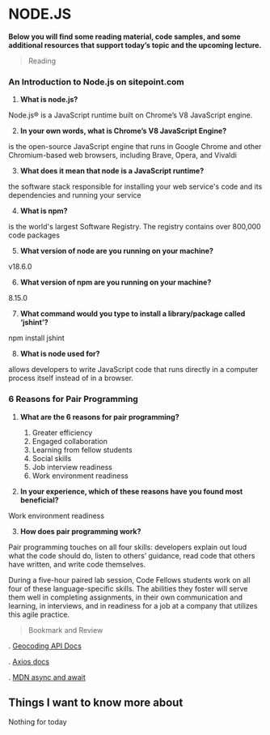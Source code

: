 # NODE.JS


**Below you will find some reading material, code samples, and some additional resources that support today’s topic and the upcoming lecture.**



> Reading

### An Introduction to Node.js on sitepoint.com

1. **What is node.js?**

Node.js® is a JavaScript runtime built on Chrome’s V8 JavaScript engine.


2. **In your own words, what is Chrome’s V8 JavaScript Engine?**

is the open-source JavaScript engine that runs in Google Chrome and other Chromium-based web browsers, including Brave, Opera, and Vivaldi


3. **What does it mean that node is a JavaScript runtime?**

the software stack responsible for installing your web service's code and its dependencies and running your service

4. **What is npm?**

is the world's largest Software Registry. The registry contains over 800,000 code packages

5. **What version of node are you running on your machine?**

v18.6.0

6. **What version of npm are you running on your machine?**

8.15.0

7. **What command would you type to install a library/package called ‘jshint’?**

npm install jshint

8. **What is node used for?**

 allows developers to write JavaScript code that runs directly in a computer process itself instead of in a browser.
 
 

### 6 Reasons for Pair Programming

1. **What are the 6 reasons for pair programming?**

      1. Greater efficiency
      2. Engaged collaboration
      3. Learning from fellow students
      4. Social skills
      5. Job interview readiness
      6. Work environment readiness



2. **In your experience, which of these reasons have you found most beneficial?**

Work environment readiness

3. **How does pair programming work?**

Pair programming touches on all four skills: developers explain out loud what the code should do, listen to others’ guidance, read code that others have written, and write code themselves.

During a five-hour paired lab session, Code Fellows students work on all four of these language-specific skills. The abilities they foster will serve them well in completing assignments, in their own communication and learning, in interviews, and in readiness for a job at a company that utilizes this agile practice.


> Bookmark and Review

. [Geocoding API Docs](https://locationiq.com/)

. [Axios docs](https://www.npmjs.com/package/axios)

. [MDN async and await](https://developer.mozilla.org/en-US/docs/Learn/JavaScript/Asynchronous/Promises)


## Things I want to know more about

Nothing for today
